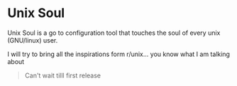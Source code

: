 # Unix Soul

Unix Soul is a go to configuration tool that touches the soul of every unix (GNU/linux) user.

I will try to bring all the inspirations form r/unix... you know what I am talking about

> Can't wait tilll first release
